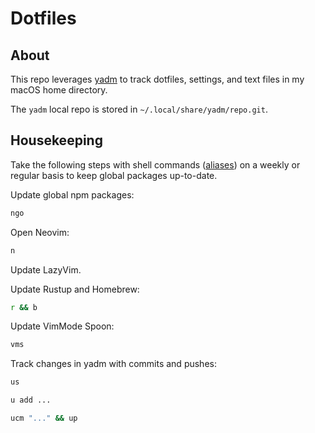 # Dotfiles

## About

This repo leverages [yadm](https://yadm.io) to track dotfiles, settings, and text files in my macOS home directory.

The `yadm` local repo is stored in `~/.local/share/yadm/repo.git`.

## Housekeeping

Take the following steps with shell commands ([aliases](./.aliases)) on a weekly or regular basis to keep global packages up-to-date.

Update global npm packages:

```zsh
ngo
```

Open Neovim:

```zsh
n
```

Update LazyVim.

Update Rustup and Homebrew:

```zsh
r && b
```

Update VimMode Spoon:

```zsh
vms
```

Track changes in yadm with commits and pushes:

```zsh
us
```

```zsh
u add ...
```

```zsh
ucm "..." && up
```
